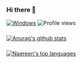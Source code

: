 ### Hi there 👋





[![Windows](https://svgshare.com/i/ZhY.svg)](https://svgshare.com/i/ZhY.svg)
![Profile views](https://gpvc.arturio.dev/Ilya-Dokuchaev)
### 
[![Anurag's github stats](https://github-readme-stats.vercel.app/api?username=Ilya-Dokuchaev&theme=blue-green)](https://github.com/anuraghazra/github-readme-stats)
###
[![Naereen's top languages](https://github-readme-stats.vercel.app/api/top-langs/?username=Ilya-Dokuchaev&theme=blue-green)](https://github.com/anuraghazra/github-readme-stats)

<!--
**Ilya-Dokuchaev/Ilya-Dokuchaev** is a ✨ _special_ ✨ repository because its `README.md` (this file) appears on your GitHub profile.

Here are some ideas to get you started:

- 🔭 I’m currently working on ...
- 🌱 I’m currently learning ...
- 👯 I’m looking to collaborate on ...
- 🤔 I’m looking for help with ...
- 💬 Ask me about ...
- 📫 How to reach me: ...
- 😄 Pronouns: ...
- ⚡ Fun fact: ...
-->
